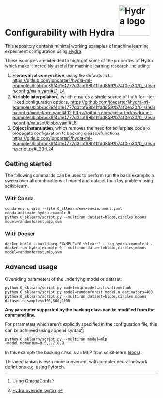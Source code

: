 # Configurability with Hydra <img src="https://hydra.cc/img/logo.svg" alt="Hydra logo" style="height: 100px; width:100px; padding: 0px 0px 0px 10px; margin:-10px 0px -15px 0px;"/>

This repository contains minimal working examples of machine learning experiment configuration using [Hydra](https://hydra.cc/).

These examples are intended to highlight some of the properties of Hydra which make it incredibly useful for machine learning research, including:
1. **Hierarchical composition**, using the defaults list.
https://github.com/joncarter1/hydra-ml-examples/blob/bc89f4c1e4777d3cbf98b11ffdd8592b74f0ea30/0_sklearn/config/main.yaml#L1-L4
4. **Variable interpolation**[^1], which ensures a single source of truth for inter-linked configuration options.
https://github.com/joncarter1/hydra-ml-examples/blob/bc89f4c1e4777d3cbf98b11ffdd8592b74f0ea30/0_sklearn/config/model/mlp.yaml#L12
https://github.com/joncarter1/hydra-ml-examples/blob/bc89f4c1e4777d3cbf98b11ffdd8592b74f0ea30/0_sklearn/config/dataset/blobs.yaml#L6
5. **Object instantiation**, which removes the need for boilerplate code to propagate configuration to backing classes/functions.
https://github.com/joncarter1/hydra-ml-examples/blob/bc89f4c1e4777d3cbf98b11ffdd8592b74f0ea30/0_sklearn/script.py#L23-L24

## Getting started
The following commands can be used to perform run the basic example: a sweep over all combinations of model and dataset for a toy problem using scikit-learn.

### With Conda

```
conda env create --file 0_sklearn/env/environment.yaml
conda activate hydra-example-0
python 0_sklearn/script.py --multirun dataset=blobs,circles,moons model=randomforest,mlp,svm
```

### With Docker

```
docker build --build-arg EXAMPLE="0_sklearn" --tag hydra-example-0 .
docker run hydra-example-0 --multirun dataset=blobs,circles,moons model=randomforest,mlp,svm
```

## Advanced usage
Overriding parameters of the underlying model or dataset:
```
python 0_sklearn/script.py model=mlp model.activation=tanh
python 0_sklearn/script.py model=randomforest model.n_estimators=400
python 0_sklearn/script.py --multirun dataset=blobs,circles,moons dataset.n_samples=100,500,1000
```
**Any parameter supported by the backing class can be modified from the command line.**

For parameters which aren't explicitly specified in the configuration file, this can be achieved using append syntax[^2]:
```
python 0_sklearn/script.py --multirun model=mlp +model.momentum=0.5,0.7,0.9
```
In this example the backing class is an MLP from scikit-learn ([docs](https://scikit-learn.org/stable/modules/generated/sklearn.neural_network.MLPClassifier.html)). 

This mechanism is even more convenient with complex neural network definitions e.g. using Pytorch.


[^1]: Using [OmegaConf](https://omegaconf.readthedocs.io/en/2.3_branch/)
[^2]: [Hydra override syntax](https://hydra.cc/docs/advanced/override_grammar/basic/#modifying-the-config-object).
